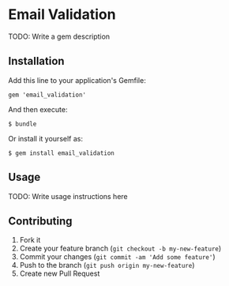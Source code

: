 # Email Validation

TODO: Write a gem description

## Installation

Add this line to your application's Gemfile:

    gem 'email_validation'

And then execute:

    $ bundle

Or install it yourself as:

    $ gem install email_validation

## Usage

TODO: Write usage instructions here

## Contributing

1. Fork it
2. Create your feature branch (`git checkout -b my-new-feature`)
3. Commit your changes (`git commit -am 'Add some feature'`)
4. Push to the branch (`git push origin my-new-feature`)
5. Create new Pull Request

